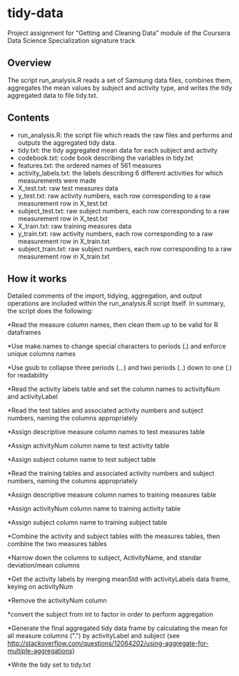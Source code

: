 # tidy-data
Project assignment for "Getting and Cleaning Data" module of the Coursera Data Science Specialization signature track

## Overview
The script run_analysis.R reads a set of Samsung data files, combines them, aggregates the mean values by subject and activity type, and writes the tidy aggregated data to file tidy.txt.

## Contents
* run_analysis.R: the script file which reads the raw files and performs and outputs the aggregated tidy data.
* tidy.txt: the tidy aggregated mean data for each subject and activity
* codebook.txt: code book describing the variables in tidy.txt
* features.txt: the ordered names of 561 measures
* activity_labels.txt: the labels describing 6 different activities for which measurements were made
* X_test.txt: raw test measures data
* y_test.txt: raw activity numbers, each row corresponding to a raw measurement row in X_test.txt 
* subject_test.txt: raw subject numbers, each row corresponding to a raw measurement row in X_test.txt 
* X_train.txt: raw training measures data
* y_train.txt: raw activity numbers, each row corresponding to a raw measurement row in X_train.txt 
* subject_train.txt: raw subject numbers, each row corresponding to a raw measurement row in X_train.txt 

## How it works
Detailed comments of the import, tidying, aggregation, and output operations are included within the run_analysis.R script itself.
In summary, the script does the following:

*Read the measure column names, then clean them up to be valid for R dataframes

*Use make.names to change special characters to periods (.) and enforce unique columns names

*Use gsub to collapse three periods (...) and two periods (..) down to one (.) for readability

*Read the activity labels table and set the column names to activityNum and activityLabel

*Read the test tables and associated activity numbers and subject numbers, naming the columns appropriately

*Assign descriptive measure column names to test measures table

*Assign activityNum column name to test activity table

*Assign subject column name to test subject table

*Read the training tables and associated activity numbers and subject numbers, naming the columns appropriately

*Assign descriptive measure column names to training measures table

*Assign activityNum column name to training activity table

*Assign subject column name to training subject table

*Combine the activity and subject tables with the measures tables, then combine the two measures tables

*Narrow down the columns to subject, ActivityName, and standar deviation/mean columns

*Get the activity labels by merging meanStd with activityLabels data frame, keying on activityNum

*Remove the activityNum column

*convert the subject from int to factor in order to perform aggregation

*Generate the final aggregated tidy data frame by calculating the mean for all measure columns (".") by activityLabel and subject (see http://stackoverflow.com/questions/12064202/using-aggregate-for-multiple-aggregations)

*Write the tidy set to tidy.txt

